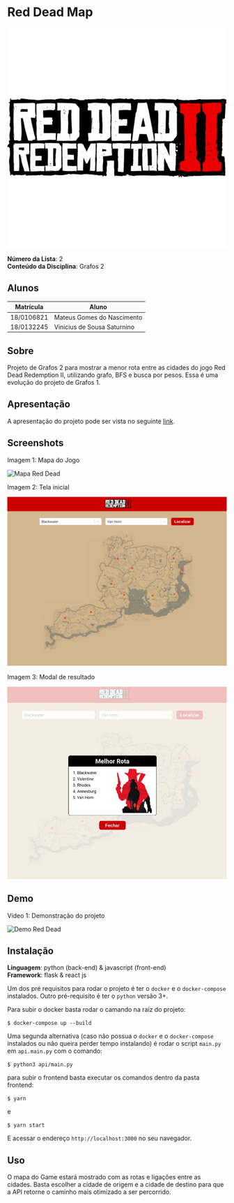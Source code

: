 # Red Dead Map

![Mapa Red Dead](./frontend/src/assets/logo.png)

**Número da Lista**: 2<br>
**Conteúdo da Disciplina**: Grafos 2<br>

## Alunos
|Matrícula | Aluno |
| -- | -- |
| 18/0106821  |  Mateus Gomes do Nascimento |
| 18/0132245  |  Vinicius de Sousa Saturnino |

## Sobre

Projeto de Grafos 2 para mostrar a menor rota entre as cidades do jogo Red Dead Redemption II, utilizando grafo, BFS e busca por pesos. Essa é uma evolução do projeto de Grafos 1.

## Apresentação

A apresentação do projeto pode ser vista no seguinte [link](https://youtu.be/MX91DB4iMIU).

## Screenshots

<figcaption>Imagem 1: Mapa do Jogo</figcaption>

![Mapa Red Dead](./.github/map.png)

<figcaption>Imagem 2: Tela inicial</figcaption>

![Home Red Dead](./.github/home.jpeg)

<figcaption>Imagem 3: Modal de resultado</figcaption>

![Search Red Dead](./.github/search.jpeg)

## Demo

<figcaption>Vídeo 1: Demonstração do projeto

![Demo Red Dead](./.github/demo.gif)

## Instalação 
**Linguagem**: python (back-end) & javascript (front-end)<br>
**Framework**: flask & react js<br>

Um dos pré requisitos para rodar o projeto é ter o `docker` e o `docker-compose` instalados. Outro pré-requisito é ter o `python` versão 3+.

Para subir o docker basta rodar o camando na raíz do projeto:

```shell
$ docker-compose up --build
```

Uma segunda alternativa (caso não possua o `docker` e o `docker-compose` instalados ou não queira perder tempo instalando) é rodar o script `main.py` em `api.main.py` com o comando:

```shell
$ python3 api/main.py
```

para subir o frontend basta executar os comandos dentro da pasta frontend:

```shell
$ yarn
```
e

```shell
$ yarn start
```

E acessar o endereço `http://localhost:3000` no seu navegador.

## Uso 

O mapa do Game estará mostrado com as rotas e ligações entre as cidades. Basta escolher a cidade de origem e a cidade de destino para que a API retorne o caminho mais otimizado a ser percorrido.
